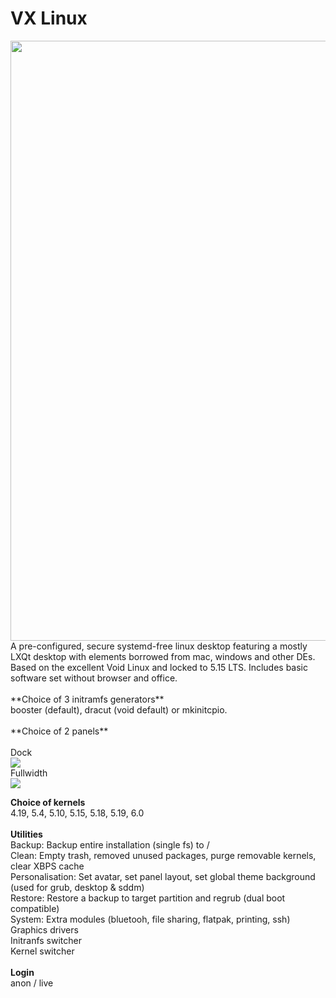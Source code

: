 # VX Linux
<img src="https://github.com/dessington/vx-linux/blob/main/desktop.png?raw=true" style="width:960px;">
A pre-configured, secure systemd-free linux desktop featuring a mostly LXQt desktop with elements borrowed from mac, windows and other DEs. Based on the excellent Void Linux and locked to 5.15 LTS. Includes basic software set without browser and office.<br>
<br>
**Choice of 3 initramfs generators**<br>
booster (default), dracut (void default) or mkinitcpio.<br>
<br>
**Choice of 2 panels**<br>
<br>
Dock<br>
<img src="https://github.com/dessington/vx-linux/blob/main/panel-dock.png?raw=true"><br>
Fullwidth<br>
<img src="https://github.com/dessington/vx-linux/blob/main/panel-fullwidth.png?raw=true"><br>

**Choice of kernels**<br>
4.19, 5.4, 5.10, 5.15, 5.18, 5.19, 6.0<br>
<br>
**Utilities**<br>
Backup: Backup entire installation (single fs) to /<br>
Clean: Empty trash, removed unused packages, purge removable kernels, clear XBPS cache<br>
Personalisation: Set avatar, set panel layout, set global theme background (used for grub, desktop & sddm)<br>
Restore: Restore a backup to target partition and regrub (dual boot compatible)<br>
System: Extra modules (bluetooh, file sharing, flatpak, printing, ssh)<br>
        Graphics drivers<br>
        Initranfs switcher<br>
        Kernel switcher<br>
<br>
**Login**<br>
anon / live<br>
